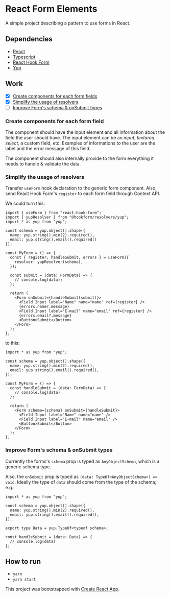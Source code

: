 # React Form Elements

A simple project describing a pattern to use forms in React.

## Dependencies

- [React](https://github.com/facebook/react)
- [Typescript](typescriptlang.org)
- [React Hook Form](https://github.com/react-hook-form/react-hook-form)
- [Yup](https://github.com/jquense/yup)

## Work

- [x] [Create components for each form fields](#create-components-for-each-form-fields)
- [x] [Simplify the usage of resolvers](#simplify-the-usage-of-resolvers)
- [ ] [Improve Form's schema & onSubmit types](#improve-forms-schema--onsubmit-types)

### Create components for each form field

The component should have the input element and all information about the field the user should have. The input element can be an _input_, _textarea_, _select_, a custom field, etc. Examples of informations to the user are the label and the error message of this field.

The component should also internally provide to the form everything it needs to handle & validate the data.

### Simplify the usage of resolvers

Transfer `useForm` hook declaration to the generic form component. Also, send React Hook Form's `register` to each form field through Context API.

We could turn this:
```tsx
import { useForm } from "react-hook-form";
import { yupResolver } from "@hookform/resolvers/yup";
import * as yup from "yup";

const schema = yup.object().shape({
  name: yup.string().min(2).required(),
  email: yup.string().email().required()
});

const MyForm = () => {
  const { register, handleSubmit, errors } = useForm({
    resolver: yupResolver(schema),
  });

  const submit = (data: FormData) => {
    // console.log(data);
  };

  return (
    <Form onSubmit={handleSubmit(submit)}>
      <Field.Input label="Name" name="name" ref={register} />
      {errors.name?.message}
      <Field.Input label="E-mail" name="email" ref={register} />
      {errors.email?.message}
      <Button>Submit</Button>
    </Form>
  );
};
```

to this:
```tsx
import * as yup from "yup";

const schema = yup.object().shape({
  name: yup.string().min(2).required(),
  email: yup.string().email().required(),
});

const MyForm = () => {
  const handleSubmit = (data: FormData) => {
    // console.log(data)
  };

  return (
    <Form schema={schema} onSubmit={handleSubmit}>
      <Field.Input label="Name" name="name" />
      <Field.Input label="E-mail" name="email" />
      <Button>Submit</Button>
    </Form>
  );
};
```

### Improve Form's schema & onSubmit types

Currently the forms's `schema` prop is typed as `AnyObjectSchema`, which is a generic schema type.

Also, the `onSubmit` prop is typed as `(data: TypeOf<AnyObjectSchema>) => void`. Ideally the type of `data` should come from the type of the schema; e.g.:

```tsx
import * as yup from "yup";

const schema = yup.object().shape({
  name: yup.string().min(2).required(),
  email: yup.string().email().required(),
});

export type Data = yup.TypeOf<typeof schema>;

const handleSubmit = (data: Data) => {
  // console.log(data)
};
```

## How to run

- `yarn`
- `yarn start`

This project was bootstrapped with [Create React App](https://github.com/facebook/create-react-app).
